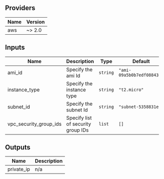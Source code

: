 ## Providers

| Name | Version |
|------|---------|
| aws | ~> 2.0 |

## Inputs

| Name | Description | Type | Default | Required |
|------|-------------|------|---------|:-----:|
| ami\_id | Specify the ami Id | `string` | `"ami-09a5b0b7edf08843d"` | no |
| instance\_type | Specify the instance type | `string` | `"t2.micro"` | no |
| subnet\_id | Specify the subnet Id | `string` | `"subnet-5358831e"` | no |
| vpc\_security\_group\_ids | Specify list of security group IDs | `list` | `[]` | no |

## Outputs

| Name | Description |
|------|-------------|
| private\_ip | n/a |

